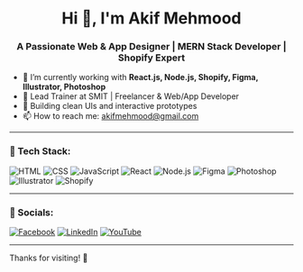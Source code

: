 <h1 align="center">Hi 👋, I'm Akif Mehmood</h1>
<h3 align="center">A Passionate Web & App Designer | MERN Stack Developer | Shopify Expert</h3>

- 🌱 I’m currently working with **React.js, Node.js, Shopify, Figma, Illustrator, Photoshop**
- 💼 Lead Trainer at SMIT | Freelancer & Web/App Developer
- 🎯 Building clean UIs and interactive prototypes
- 📫 How to reach me: [akifmehmood@gmail.com](mailto:akifmehmood@gmail.com)

---

### 🚀 Tech Stack:
![HTML](https://img.shields.io/badge/html5-%23E34F26.svg?&style=for-the-badge&logo=html5&logoColor=white)
![CSS](https://img.shields.io/badge/css3-%231572B6.svg?&style=for-the-badge&logo=css3&logoColor=white)
![JavaScript](https://img.shields.io/badge/javascript-%23323330.svg?&style=for-the-badge&logo=javascript&logoColor=%23F7DF1E)
![React](https://img.shields.io/badge/react-%2320232a.svg?&style=for-the-badge&logo=react&logoColor=%2361DAFB)
![Node.js](https://img.shields.io/badge/node.js-6DA55F?style=for-the-badge&logo=node.js&logoColor=white)
![Figma](https://img.shields.io/badge/figma-%23F24E1E.svg?&style=for-the-badge&logo=figma&logoColor=white)
![Photoshop](https://img.shields.io/badge/photoshop-%2331A8FF.svg?&style=for-the-badge&logo=adobephotoshop&logoColor=white)
![Illustrator](https://img.shields.io/badge/illustrator-%23FF9A00.svg?&style=for-the-badge&logo=adobeillustrator&logoColor=white)
![Shopify](https://img.shields.io/badge/shopify-%237AB55C.svg?&style=for-the-badge&logo=shopify&logoColor=white)

---

### 📱 Socials:

[![Facebook](https://img.shields.io/badge/Facebook-1877F2?style=for-the-badge&logo=facebook&logoColor=white)](https://facebook.com/yourusername)
[![LinkedIn](https://img.shields.io/badge/LinkedIn-%230077B5.svg?&style=for-the-badge&logo=linkedin&logoColor=white)](https://linkedin.com/in/yourusername)
[![YouTube](https://img.shields.io/badge/YouTube-%23FF0000.svg?&style=for-the-badge&logo=youtube&logoColor=white)](https://youtube.com/@yourchannel)

---

Thanks for visiting! 🚀
